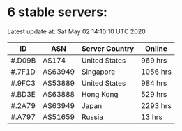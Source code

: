 # 6 stable servers:

Latest update at: Sat May 02 14:10:10 UTC 2020

| ID | ASN | Server Country | Online |
| -- | --- | -------------- | ------ |
| #.D09B | AS174 | United States | 969 hrs |
| #.7F1D | AS63949 | Singapore | 1056 hrs |
| #.9FC3 | AS53889 | United States | 984 hrs |
| #.BD3E | AS63888 | Hong Kong | 529 hrs |
| #.2A79 | AS63949 | Japan | 2293 hrs |
| #.A797 | AS51659 | Russia | 13 hrs |

